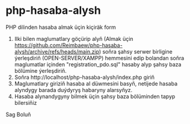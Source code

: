 # php-hasaba-alysh
PHP dilinden hasaba almak üçin kiçiräk form
 1) Ilki bilen maglumatlary göçürip alyň 
 (Almak üçin https://github.com/Reimbaew/php-hasaba-alysh/archive/refs/heads/main.zip)
soňra şahsy serwer birligine ýerleşdiriň
(OPEN-SERVER/XAMPP) hemmesini edip bolandan soňra maglumatlar içinden
 "registration_pdo.sql" hasaby alyp şahsy baza bölümine ýerleşdiriň.
 2) Soňra http://localhost/php-hasaba-alysh/index.php giriň
 3) Maglumatlary giriziň hasaba al düwmesini basyň, netijede hasaba alyndygy barada duýdyryş habaryny alarsyňyz.
 4) Hasaba alynandygyny bilmek üçin şahsy baza bölüminden tapyp bilersiňiz
 
 
 Sag Boluň
